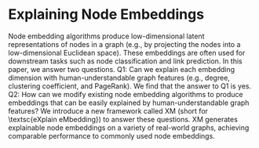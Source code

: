 # Explaining Node Embeddings

Node embedding algorithms produce low-dimensional latent representations of nodes in a graph (e.g., by projecting the nodes into a low-dimensional Euclidean space). These embeddings are often used for downstream tasks such as node classification and link prediction. In this paper, we answer two questions. Q1: Can we explain each embedding dimension with human-understandable graph features (e.g., degree, clustering coefficient, and PageRank). We find that the answer to Q1 is yes. Q2: How can we modify existing node embedding algorithms to produce embeddings that can be easily explained by human-understandable graph features? We introduce a new framework called XM (short for \textsc{eXplain eMbedding}) to answer these questions. XM generates explainable node embeddings on a variety of real-world graphs, achieving comparable performance to commonly used node embeddings.